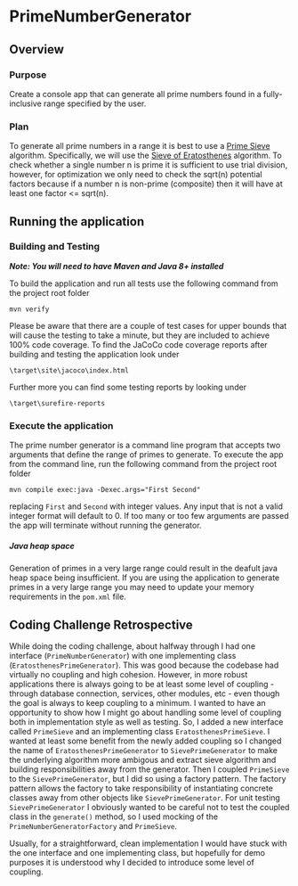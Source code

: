# PrimeNumberGenerator

## Overview
### Purpose
Create a console app that can generate all prime numbers found in a fully-inclusive range specified by the user.

### Plan
To generate all prime numbers in a range it is best to use a [Prime Sieve](https://en.wikipedia.org/wiki/Generation_of_primes) algorithm.  Specifically, we will use the [Sieve of Eratosthenes](https://en.wikipedia.org/wiki/Sieve_of_Eratosthenes) algorithm.  To check whether a single number n is prime it is sufficient to use trial division, however, for optimization we only need to check the sqrt(n) potential factors because if a number n is non-prime (composite) then it will have at least one factor <= sqrt(n).

## Running the application
### Building and Testing
***Note: You will need to have Maven and Java 8+ installed***
 
To build the application and run all tests use the following command from the project root folder

``` mvn verify ```

Please be aware that there are a couple of test cases for upper bounds that will cause the testing to take a minute, but they are included to achieve 100% code coverage.  To find the JaCoCo code coverage reports after building and testing the application look under

``` \target\site\jacoco\index.html ```

Further more you can find some testing reports by looking under

``` \target\surefire-reports ```

### Execute the application
The prime number generator is a command line program that accepts two arguments that define the range of primes to generate.  To execute the app from the command line, run the following command from the project root folder

``` mvn compile exec:java -Dexec.args="First Second" ```

replacing ```First``` and ```Second``` with integer values.  Any input that is not a valid integer format will default to 0.  If too many or too few arguments are passed the app will terminate without running the generator.

##### Java heap space
Generation of primes in a very large range could result in the deafult java heap space being insufficient.  If you are using the application to generate primes in a very large range you may need to update your memory requirements in the ```pom.xml``` file.

## Coding Challenge Retrospective
While doing the coding challenge, about halfway through I had one interface (```PrimeNumberGenerator```) with one implementing class (```EratosthenesPrimeGenerator```).  This was good because the codebase had virtually no coupling and high cohesion.  However, in more robust applications there is always going to be at least some level of coupling - through database connection, services,  other modules, etc - even though the goal is always to keep coupling to a minimum.  I wanted to have an opportunity to show how I might go about handling some level of coupling both in implementation style as well as testing.  So, I added a new interface called ```PrimeSieve``` and an implementing class ```EratosthenesPrimeSieve```.  I wanted at least some benefit from the newly added coupling so I changed the name of ```EratosthenesPrimeGenerator``` to ```SievePrimeGenerator``` to make the underlying algorithm more ambigous and extract sieve algorithm and building responsibilities away from the generator.  Then I coupled ```PrimeSieve``` to the ```SievePrimeGenerator```, but I did so using a factory pattern.  The factory pattern allows the factory to take responsibility of instantiating concrete classes away from other objects like ```SievePrimeGenerator```.  For unit testing ```SievePrimeGenerator``` I obviously wanted to be careful not to test the coupled class in the ```generate()``` method, so I used mocking of the ```PrimeNumberGeneratorFactory``` and ```PrimeSieve```.  

Usually, for a straightforward, clean implementation I would have stuck with the one interface and one implementing class, but hopefully for demo purposes it is understood why I decided to introduce some level of coupling.

